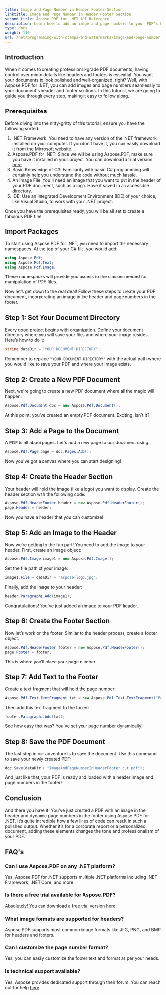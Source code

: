 ```yaml
---
title: Image and Page Number in Header Footer Section
linktitle: Image and Page Number in Header Footer Section
second_title: Aspose.PDF for .NET API Reference
description: Learn how to add an image and page numbers to your PDF’s header and footer using Aspose.PDF for .NET in this step-by-step tutorial.
type: docs
weight: 110
url: /net/programming-with-stamps-and-watermarks/image-and-page-number-in-header-footer-section/
---
```

## Introduction

When it comes to creating professional-grade PDF documents, having control over minor details like headers and footers is essential. You want your documents to look polished and well-organized, right? Well, with Aspose.PDF for .NET, you can add images and page numbers seamlessly to your document's header and footer sections. In this tutorial, we are going to guide you through every step, making it easy to follow along.

## Prerequisites

Before diving into the nitty-gritty of this tutorial, ensure you have the following sorted:

1. .NET Framework: You need to have any version of the .NET framework installed on your computer. If you don’t have it, you can easily download it from the Microsoft website.
2. Aspose.PDF for .NET: Since we will be using Aspose.PDF, make sure you have it installed in your project. You can download a trial version [here](https://releases.aspose.com/pdf/net/).
3. Basic Knowledge of C#: Familiarity with basic C# programming will certainly help you understand the code without much hassle.
4. An Image File: You'll need an image that you want to put in the header of your PDF document, such as a logo. Have it saved in an accessible directory. 
5. IDE: Use an Integrated Development Environment (IDE) of your choice, like Visual Studio, to work with your .NET project.

Once you have the prerequisites ready, you will be all set to create a fabulous PDF file!

## Import Packages

To start using Aspose.PDF for .NET, you need to import the necessary namespaces. At the top of your C# file, you would add:

```csharp
using Aspose.Pdf;
using Aspose.Pdf.Text;
using Aspose.Pdf.Image;
```

These namespaces will provide you access to the classes needed for manipulation of PDF files.

Now let’s get down to the real deal! Follow these steps to create your PDF document, incorporating an image in the header and page numbers in the footer.

## Step 1: Set Your Document Directory

Every good project begins with organization. Define your document directory where you will save your files and where your image resides. Here’s how to do it:

```csharp
string dataDir = "YOUR DOCUMENT DIRECTORY";
```

Remember to replace `"YOUR DOCUMENT DIRECTORY"` with the actual path where you would like to save your PDF and where your image exists.

## Step 2: Create a New PDF Document

Next, we're going to create a new PDF document where all the magic will happen:

```csharp
Aspose.Pdf.Document doc = new Aspose.Pdf.Document();
```

At this point, you've created an empty PDF document. Exciting, isn’t it?

## Step 3: Add a Page to the Document

A PDF is all about pages. Let's add a new page to our document using:

```csharp
Aspose.Pdf.Page page = doc.Pages.Add();
```

Now you've got a canvas where you can start designing!

## Step 4: Create the Header Section

Your header will hold the image (like a logo) you want to display. Create the header section with the following code:

```csharp
Aspose.Pdf.HeaderFooter header = new Aspose.Pdf.HeaderFooter();
page.Header = header;
```

Now you have a header that you can customize!

## Step 5: Add an Image to the Header

Now we’re getting to the fun part! You need to add the image to your header. First, create an image object:

```csharp
Aspose.Pdf.Image image1 = new Aspose.Pdf.Image();
```

Set the file path of your image:

```csharp
image1.File = dataDir + "aspose-logo.jpg";
```

Finally, add the image to your header:

```csharp
header.Paragraphs.Add(image1);
```

Congratulations! You've just added an image to your PDF header.

## Step 6: Create the Footer Section

Now let’s work on the footer. Similar to the header process, create a footer object:

```csharp
Aspose.Pdf.HeaderFooter footer = new Aspose.Pdf.HeaderFooter();
page.Footer = footer;
```

This is where you'll place your page number. 

## Step 7: Add Text to the Footer

Create a text fragment that will hold the page number:

```csharp
Aspose.Pdf.Text.TextFragment txt = new Aspose.Pdf.Text.TextFragment("Page: ($p of $P ) ");
```

Then add this text fragment to the footer:

```csharp
footer.Paragraphs.Add(txt);
```

See how easy that was? You've set your page number dynamically!

## Step 8: Save the PDF Document

The last step in our adventure is to save the document. Use this command to save your newly created PDF:

```csharp
doc.Save(dataDir + "ImageAndPageNumberInHeaderFooter_out.pdf");
```

And just like that, your PDF is ready and loaded with a header image and page numbers in the footer!

## Conclusion

And there you have it! You’ve just created a PDF with an image in the header and dynamic page numbers in the footer using Aspose.PDF for .NET. It’s quite incredible how a few lines of code can result in such a polished output. Whether it’s for a corporate report or a personalized document, adding these elements changes the tone and professionalism of your PDF.

## FAQ's

### Can I use Aspose.PDF on any .NET platform?
Yes, Aspose.PDF for .NET supports multiple .NET platforms including .NET Framework, .NET Core, and more.

### Is there a free trial available for Aspose.PDF?
Absolutely! You can download a free trial version [here](https://releases.aspose.com/).

### What image formats are supported for headers?
Aspose.PDF supports most common image formats like JPG, PNG, and BMP for headers and footers.

### Can I customize the page number format?
Yes, you can easily customize the footer text and format as per your needs.

### Is technical support available?
Yes, Aspose provides dedicated support through their forum. You can reach out for help [here](https://forum.aspose.com/c/pdf/10).
